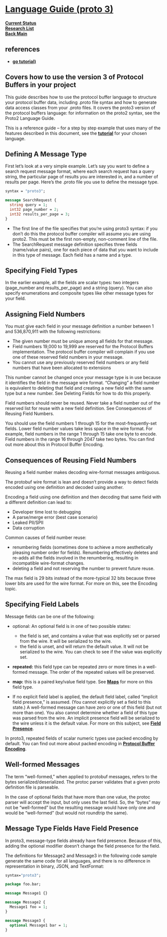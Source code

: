 # **[Language Guide (proto 3)](https://protobuf.dev/getting-started/gotutorial/)**

**[Current Status](../../../development/status/weekly/current_status.md)**\
**[Research List](../../../research/research_list.md)**\
**[Back Main](../../../README.md)**

## references

- **[go tutorial)](https://protobuf.dev/getting-started/gotutorial/)**

## Covers how to use the version 3 of Protocol Buffers in your project

This guide describes how to use the protocol buffer language to structure your protocol buffer data, including .proto file syntax and how to generate data access classes from your .proto files. It covers the proto3 version of the protocol buffers language: for information on the proto2 syntax, see the Proto2 Language Guide.

This is a reference guide – for a step by step example that uses many of the features described in this document, see the **[tutorial](https://protobuf.dev/getting-started)** for your chosen language.

## Defining A Message Type

First let’s look at a very simple example. Let’s say you want to define a search request message format, where each search request has a query string, the particular page of results you are interested in, and a number of results per page. Here’s the .proto file you use to define the message type.

```proto
syntax = "proto3";

message SearchRequest {
  string query = 1;
  int32 page_number = 2;
  int32 results_per_page = 3;
}
```

- The first line of the file specifies that you’re using proto3 syntax: if you don’t do this the protocol buffer compiler will assume you are using proto2. This must be the first non-empty, non-comment line of the file.
- The SearchRequest message definition specifies three fields (name/value pairs), one for each piece of data that you want to include in this type of message. Each field has a name and a type.

## Specifying Field Types

In the earlier example, all the fields are scalar types: two integers (page_number and results_per_page) and a string (query). You can also specify enumerations and composite types like other message types for your field.

## Assigning Field Numbers

You must give each field in your message definition a number between 1 and 536,870,911 with the following restrictions:

- The given number must be unique among all fields for that message.
- Field numbers 19,000 to 19,999 are reserved for the Protocol Buffers implementation. The protocol  buffer compiler will complain if you use one of these reserved field numbers in your message.
- You cannot use any previously reserved field numbers or any field numbers that have been allocated to extensions

This number cannot be changed once your message type is in use because it identifies the field in the message wire format. “Changing” a field number is equivalent to deleting that field and creating a new field with the same type but a new number. See Deleting Fields for how to do this properly.

Field numbers should never be reused. Never take a field number out of the reserved list for reuse with a new field definition. See Consequences of Reusing Field Numbers.

You should use the field numbers 1 through 15 for the most-frequently-set fields. Lower field number values take less space in the wire format. For example, field numbers in the range 1 through 15 take one byte to encode. Field numbers in the range 16 through 2047 take two bytes. You can find out more about this in Protocol Buffer Encoding.

## Consequences of Reusing Field Numbers

Reusing a field number makes decoding wire-format messages ambiguous.

The protobuf wire format is lean and doesn’t provide a way to detect fields encoded using one definition and decoded using another.

Encoding a field using one definition and then decoding that same field with a different definition can lead to:

- Developer time lost to debugging
- A parse/merge error (best case scenario)
- Leaked PII/SPII
- Data corruption

Common causes of field number reuse:

- renumbering fields (sometimes done to achieve a more aesthetically pleasing number order for fields). Renumbering effectively deletes and re-adds all the fields involved in the renumbering, resulting in incompatible wire-format changes.
- deleting a field and not reserving the number to prevent future reuse.

The max field is 29 bits instead of the more-typical 32 bits because three lower bits are used for the wire format. For more on this, see the Encoding topic.

## Specifying Field Labels

Message fields can be one of the following:

- optional: An optional field is in one of two possible states:

  - the field is set, and contains a value that was explicitly set or parsed from the wire. It will be serialized to the wire.
  - the field is unset, and will return the default value. It will not be serialized to the wire.
You can check to see if the value was explicitly set.

- **repeated:** this field type can be repeated zero or more times in a well-formed message. The order of the repeated values will be preserved.

- **map:** this is a paired key/value field type. See **[Maps](https://protobuf.dev/programming-guides/encoding#maps)** for more on this field type.

- If no explicit field label is applied, the default field label, called “implicit field presence,” is assumed. (You cannot explicitly set a field to this state.) A well-formed message can have zero or one of this field (but not more than one). You also cannot determine whether a field of this type was parsed from the wire. An implicit presence field will be serialized to the wire unless it is the default value. For more on this subject, see **[Field Presence](https://protobuf.dev/programming-guides/field_presence)**.

In proto3, repeated fields of scalar numeric types use packed encoding by default. You can find out more about packed encoding in **[Protocol Buffer Encoding](https://protobuf.dev/programming-guides/encoding#packed)**.

## Well-formed Messages

The term “well-formed,” when applied to protobuf messages, refers to the bytes serialized/deserialized. The protoc parser validates that a given proto definition file is parseable.

In the case of optional fields that have more than one value, the protoc parser will accept the input, but only uses the last field. So, the “bytes” may not be “well-formed” but the resulting message would have only one and would be “well-formed” (but would not roundtrip the same).

## Message Type Fields Have Field Presence

In proto3, message-type fields already have field presence. Because of this, adding the optional modifier doesn’t change the field presence for the field.

The definitions for Message2 and Message3 in the following code sample generate the same code for all languages, and there is no difference in representation in binary, JSON, and TextFormat:

```proto
syntax="proto3";

package foo.bar;

message Message1 {}

message Message2 {
  Message1 foo = 1;
}

message Message3 {
  optional Message1 bar = 1;
}
```
